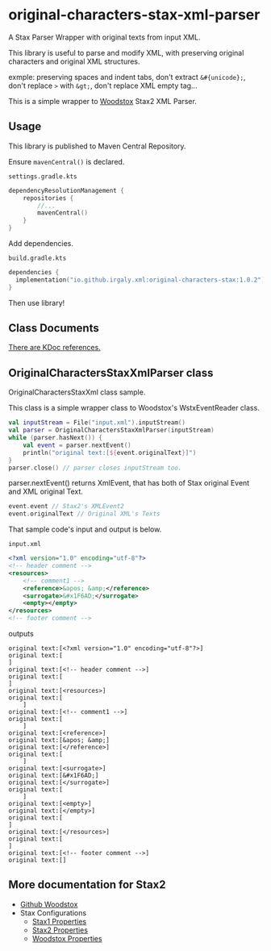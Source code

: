 # original-characters-stax-xml-parser

A Stax Parser Wrapper with original texts from input XML.

This library is useful to parse and modify XML, with preserving original characters and original XML
structures.

exmple: preserving spaces and indent tabs, don't extract `&#{unicode};`, don't replace `>`
with `&gt;`, don't replace XML empty tag...

This is a simple wrapper to [Woodstox](https://github.com/FasterXML/woodstox) Stax2 XML Parser.

## Usage

This library is published to Maven Central Repository.

Ensure `mavenCentral()` is declared.

`settings.gradle.kts`

```kotlin
dependencyResolutionManagement {
    repositories {
        //...
        mavenCentral()
    }
}
```

Add dependencies.

`build.gradle.kts`

```kotlin
dependencies {
  implementation("io.github.irgaly.xml:original-characters-stax:1.0.2")
}
```

Then use library!

## Class Documents

[There are KDoc references.](docs/index.md)

## OriginalCharactersStaxXmlParser class

OriginalCharactersStaxXml class sample.

This class is a simple wrapper class to Woodstox's WstxEventReader class.

```kotlin
val inputStream = File("input.xml").inputStream()
val parser = OriginalCharactersStaxXmlParser(inputStream)
while (parser.hasNext()) {
    val event = parser.nextEvent()
    println("original text:[${event.originalText}]")
}
parser.close() // parser closes inputStream too.
```

parser.nextEvent() returns XmlEvent, that has both of Stax original Event and XML original Text.

```kotlin
event.event // Stax2's XMLEvent2
event.originalText // Original XML's Texts
```

That sample code's input and output is below.

`input.xml`

```xml
<?xml version="1.0" encoding="utf-8"?>
<!-- header comment -->
<resources>
    <!-- comment1 -->
    <reference>&apos; &amp;</reference>
    <surrogate>&#x1F6AD;</surrogate>
    <empty></empty>
</resources>
<!-- footer comment -->
```

outputs

```shell
original text:[<?xml version="1.0" encoding="utf-8"?>]
original text:[
]
original text:[<!-- header comment -->]
original text:[
]
original text:[<resources>]
original text:[
    ]
original text:[<!-- comment1 -->]
original text:[
    ]
original text:[<reference>]
original text:[&apos; &amp;]
original text:[</reference>]
original text:[
    ]
original text:[<surrogate>]
original text:[&#x1F6AD;]
original text:[</surrogate>]
original text:[
    ]
original text:[<empty>]
original text:[</empty>]
original text:[
]
original text:[</resources>]
original text:[
]
original text:[<!-- footer comment -->]
original text:[]
```

## More documentation for Stax2

* [Github Woodstox](https://github.com/FasterXML/woodstox)
* Stax Configurations
    * [Stax1 Properties](https://cowtowncoder.medium.com/configuring-woodstox-xml-parser-basic-stax-properties-39bdf88c18ec)
    * [Stax2 Properties](https://cowtowncoder.medium.com/configuring-woodstox-xml-parser-stax2-properties-c80ef5a32ef1)
    * [Woodstox Properties](https://cowtowncoder.medium.com/configuring-woodstox-xml-parser-woodstox-specific-properties-1ce5030a5173)
